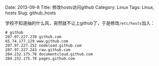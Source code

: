 Date: 2013-09-8
Title: 修改hosts访问github
Category: Linux
Tags: Linux, hosts
Slug: github_hosts

学校不知道抽的什么风，突然就不让上github了，于是修改`/etc/hosts`加入：

```
# github
207.97.227.239 github.com
65.74.177.129 www.github.com
207.97.227.252 nodeload.github.com
207.97.227.243 raw.github.com
204.232.175.78 documentcloud.github.com
204.232.175.78 pages.github.com
```
